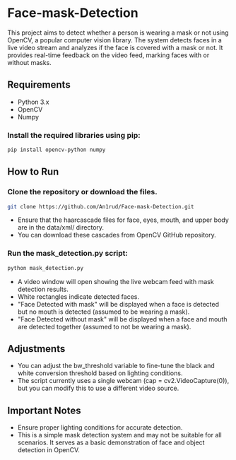 # Face-mask-Detection
This project aims to detect whether a person is wearing a mask or not using OpenCV, a popular computer vision library. The system detects faces in a live video stream and analyzes if the face is covered with a mask or not. It provides real-time feedback on the video feed, marking faces with or without masks.

## Requirements
- Python 3.x
- OpenCV
- Numpy
### Install the required libraries using pip:
```bash
pip install opencv-python numpy
```
## How to Run
### Clone the repository or download the files.
```bash
git clone https://github.com/An1rud/Face-mask-Detection.git
```
- Ensure that the haarcascade files for face, eyes, mouth, and upper body are in the data/xml/ directory.
- You can download these cascades from OpenCV GitHub repository.
### Run the mask_detection.py script:
```bash
python mask_detection.py
```
- A video window will open showing the live webcam feed with mask detection results.
- White rectangles indicate detected faces.
- "Face Detected with mask" will be displayed when a face is detected but no mouth is detected (assumed to be wearing a mask).
- "Face Detected without mask" will be displayed when a face and mouth are detected together (assumed to not be wearing a mask).
## Adjustments
- You can adjust the bw_threshold variable to fine-tune the black and white conversion threshold based on lighting conditions.
- The script currently uses a single webcam (cap = cv2.VideoCapture(0)), but you can modify this to use a different video source.
## Important Notes
- Ensure proper lighting conditions for accurate detection.
- This is a simple mask detection system and may not be suitable for all scenarios. It serves as a basic demonstration of face and object detection in OpenCV.
